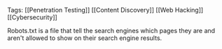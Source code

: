 Tags: [[Penetration Testing]] [[Content Discovery]]  [[Web Hacking]] [[Cybersecurity]] 

Robots.txt is a file that tell the search engines which pages they are and aren't allowed to show on their search engine results. 